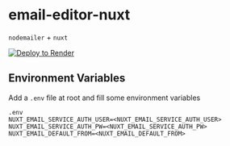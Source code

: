 # email-editor-nuxt

`nodemailer` + `nuxt`

[![Deploy to Render](https://render.com/images/deploy-to-render-button.svg)](https://render.com/deploy)

## Environment Variables

Add a `.env` file at root and fill some environment variables
```
.env
NUXT_EMAIL_SERVICE_AUTH_USER=<NUXT_EMAIL_SERVICE_AUTH_USER>
NUXT_EMAIL_SERVICE_AUTH_PW=<NUXT_EMAIL_SERVICE_AUTH_PW>
NUXT_EMAIL_DEFAULT_FROM=<NUXT_EMAIL_DEFAULT_FROM>
```